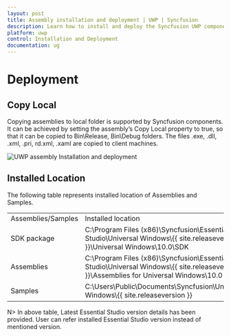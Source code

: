 ```yaml
---
layout: post
title: Assembly installation and deployment | UWP | Syncfusion
description: Learn how to install and deploy the Syncfusion UWP component
platform: uwp
control: Installation and Deployment
documentation: ug
---
```


# Deployment

## Copy Local

Copying assemblies to local folder is supported by Syncfusion components. It can be achieved by setting the assembly’s Copy Local property to true, so that it can be copied to Bin\Release, Bin\Debug folders. The files .exe, .dll, .xml, .pri, rd.xml, .xaml  are copied to client machines.

![UWP assembly Installation and deployment](installation/Installation-and-Deployment_images/Installation-and-Deployment_img5.jpeg)


## Installed Location

The following table represents installed location of Assemblies and Samples.

<table>
<tr>
<td>
Assemblies/Samples</td><td>
Installed location</td></tr>
<tr>
<td>
SDK package</td><td>
C:\Program Files (x86)\Syncfusion\Essential Studio\Universal Windows\{{ site.releaseversion }}\Universal Windows\10.0\SDK</td></tr>
<tr>
<td>
Assemblies</td><td>
C:\Program Files (x86)\Syncfusion\Essential Studio\Universal Windows\{{ site.releaseversion }}\Assemblies for Universal Windows\10.0</td></tr>
<tr>
<td>
Samples</td><td>
C:\Users\Public\Documents\Syncfusion\Universal Windows\{{ site.releaseversion }}</td></tr>
</table>

N> In above table, Latest Essential Studio version details has been provided. User can refer installed Essential Studio version instead of mentioned version.
